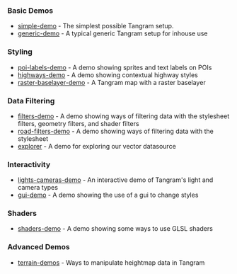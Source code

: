 ### Basic Demos

- [simple-demo](https://github.com/tangrams/simple-demo) - The simplest possible Tangram setup.
- [generic-demo](https://github.com/tangrams/generic-demo) - A typical generic Tangram setup for inhouse use

### Styling
- [poi-labels-demo](https://github.com/tangrams/poi-labels-demo) - A demo showing sprites and text labels on POIs
- [highways-demo](https://github.com/tangrams/highways-demo) - A demo showing contextual highway styles
- [raster-baselayer-demo](https://github.com/tangrams/raster-baselayer-demo) - A Tangram map with a raster baselayer

### Data Filtering
- [filters-demo](https://github.com/tangrams/filters-demo) - A demo showing ways of filtering data with the stylesheet filters, geometry filters, and shader filters
- [road-filters-demo](https://github.com/tangrams/road-filters-demo) - A demo showing ways of filtering data with the stylesheet
- [explorer](https://github.com/tangrams/explorer) - A demo for exploring our vector datasource

### Interactivity
- [lights-cameras-demo](https://github.com/tangrams/lights-cameras-demo) - An interactive demo of Tangram's light and camera types
- [gui-demo](https://github.com/tangrams/gui-demo) - A demo showing the use of a gui to change styles

### Shaders
- [shaders-demo](https://github.com/tangrams/shaders-demo) - A demo showing some ways to use GLSL shaders

### Advanced Demos
- [terrain-demos](https://github.com/tangrams/terrain-demos) - Ways to manipulate heightmap data in Tangram

